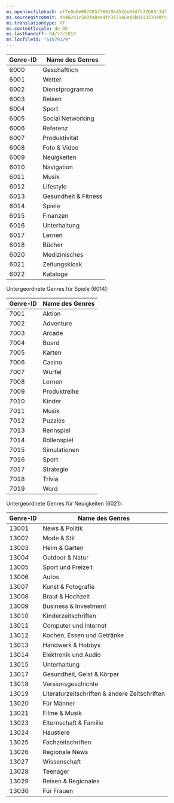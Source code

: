 ```yaml
---
ms.openlocfilehash: ef7e0e0e0874857786196452de83d7532b80c347
ms.sourcegitcommit: 4b402d1c508fa84e4fc3171a6e43b811323948fc
ms.translationtype: HT
ms.contentlocale: de-DE
ms.lasthandoff: 04/23/2019
ms.locfileid: "61079179"
---
```

|Genre-ID|Name des Genres|
|---|---|
|6000|Geschäftlich|
|6001|Wetter|
|6002|Dienstprogramme|
|6003|Reisen|
|6004|Sport|
|6005|Social Networking|
|6006|Referenz|
|6007|Produktivität|
|6008|Foto & Video|
|6009|Neuigkeiten|
|6010|Navigation|
|6011|Musik|
|6012|Lifestyle|
|6013|Gesundheit & Fitness|
|6014|Spiele|
|6015|Finanzen|
|6016|Unterhaltung|
|6017|Lernen|
|6018|Bücher|
|6020|Medizinisches|
|6021|Zeitungskiosk|
|6022|Kataloge|

Untergeordnete Genres für Spiele (6014):

|Genre-ID|Name des Genres|
|---|---|
|7001|Aktion|
|7002|Adventure|
|7003|Arcade|
|7004|Board|
|7005|Karten|
|7006|Casino|
|7007|Würfel|
|7008|Lernen|
|7009|Produktreihe|
|7010|Kinder|
|7011|Musik|
|7012|Puzzles|
|7013|Rennspiel|
|7014|Rollenspiel|
|7015|Simulationen|
|7016|Sport|
|7017|Strategie|
|7018|Trivia|
|7019|Word|

Untergeordnete Genres für Neuigkeiten (6021):

|Genre-ID|Name des Genres|
|---|---|
|13001|News & Politik|
|13002|Mode & Stil|
|13003|Heim & Garten|
|13004|Outdoor & Natur|
|13005|Sport und Freizeit|
|13006|Autos|
|13007|Kunst & Fotografie|
|13008|Braut & Hochzeit|
|13009|Business & Investment|
|13010|Kinderzeitschriften|
|13011|Computer und Internet|
|13012|Kochen, Essen und Getränke|
|13013|Handwerk & Hobbys|
|13014|Elektronik und Audio|
|13015|Unterhaltung|
|13017|Gesundheit, Geist & Körper|
|13018|Versionsgeschichte|
|13019|Literaturzeitschriften & andere Zeitschriften|
|13020|Für Männer|
|13021|Filme & Musik|
|13023|Elternschaft & Familie|
|13024|Haustiere|
|13025|Fachzeitschriften|
|13026|Regionale News|
|13027|Wissenschaft|
|13028|Teenager|
|13029|Reisen & Regionales|
|13030|Für Frauen|

